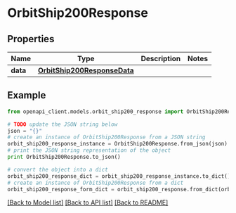 # OrbitShip200Response



## Properties

Name | Type | Description | Notes
------------ | ------------- | ------------- | -------------
**data** | [**OrbitShip200ResponseData**](OrbitShip200ResponseData.md) |  | 

## Example

```python
from openapi_client.models.orbit_ship200_response import OrbitShip200Response

# TODO update the JSON string below
json = "{}"
# create an instance of OrbitShip200Response from a JSON string
orbit_ship200_response_instance = OrbitShip200Response.from_json(json)
# print the JSON string representation of the object
print OrbitShip200Response.to_json()

# convert the object into a dict
orbit_ship200_response_dict = orbit_ship200_response_instance.to_dict()
# create an instance of OrbitShip200Response from a dict
orbit_ship200_response_form_dict = orbit_ship200_response.from_dict(orbit_ship200_response_dict)
```
[[Back to Model list]](../README.md#documentation-for-models) [[Back to API list]](../README.md#documentation-for-api-endpoints) [[Back to README]](../README.md)


